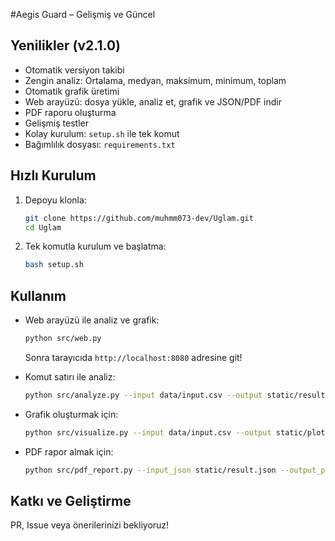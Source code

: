 #Aegis Guard – Gelişmiş ve Güncel

## Yenilikler (v2.1.0)
- Otomatik versiyon takibi
- Zengin analiz: Ortalama, medyan, maksimum, minimum, toplam
- Otomatik grafik üretimi
- Web arayüzü: dosya yükle, analiz et, grafik ve JSON/PDF indir
- PDF raporu oluşturma
- Gelişmiş testler
- Kolay kurulum: `setup.sh` ile tek komut
- Bağımlılık dosyası: `requirements.txt`

## Hızlı Kurulum

1. Depoyu klonla:
   ```bash
   git clone https://github.com/muhmm073-dev/Uglam.git
   cd Uglam
   ```

2. Tek komutla kurulum ve başlatma:
   ```bash
   bash setup.sh
   ```

## Kullanım

- Web arayüzü ile analiz ve grafik:
  ```bash
  python src/web.py
  ```
  Sonra tarayıcıda `http://localhost:8080` adresine git!

- Komut satırı ile analiz:
  ```bash
  python src/analyze.py --input data/input.csv --output static/result.json
  ```

- Grafik oluşturmak için:
  ```bash
  python src/visualize.py --input data/input.csv --output static/plot.png
  ```

- PDF rapor almak için:
  ```bash
  python src/pdf_report.py --input_json static/result.json --output_pdf static/report.pdf
  ```

## Katkı ve Geliştirme

PR, Issue veya önerilerinizi bekliyoruz!
